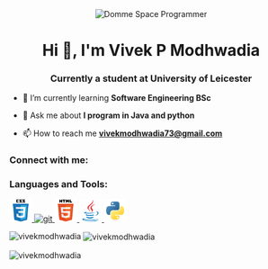 <div style="display:flex; justify-content:center;">
  <img src="https://media.giphy.com/media/qgQUggAC3Pfv687qPC/giphy.gif" alt="Domme Space Programmer">
</div>
<h1 align="center">Hi 👋, I'm Vivek P Modhwadia</h1>
<h3 align="center">Currently a student at University of Leicester</h3>

- 🌱 I’m currently learning **Software Engineering BSc**

- 💬 Ask me about **I program in Java and python**

- 📫 How to reach me **vivekmodhwadia73@gmail.com**

<h3 align="left">Connect with me:</h3>
<p align="left">
</p>

<h3 align="left">Languages and Tools:</h3>
<p align="left"> <a href="https://www.w3schools.com/css/" target="_blank" rel="noreferrer"> <img src="https://raw.githubusercontent.com/devicons/devicon/master/icons/css3/css3-original-wordmark.svg" alt="css3" width="40" height="40"/> </a> <a href="https://git-scm.com/" target="_blank" rel="noreferrer"> <img src="https://www.vectorlogo.zone/logos/git-scm/git-scm-icon.svg" alt="git" width="40" height="40"/> </a> <a href="https://www.w3.org/html/" target="_blank" rel="noreferrer"> <img src="https://raw.githubusercontent.com/devicons/devicon/master/icons/html5/html5-original-wordmark.svg" alt="html5" width="40" height="40"/> </a> <a href="https://www.java.com" target="_blank" rel="noreferrer"> <img src="https://raw.githubusercontent.com/devicons/devicon/master/icons/java/java-original.svg" alt="java" width="40" height="40"/> </a> <a href="https://www.python.org" target="_blank" rel="noreferrer"> <img src="https://raw.githubusercontent.com/devicons/devicon/master/icons/python/python-original.svg" alt="python" width="40" height="40"/> </a> </p>

<p><img align="left" src="https://github-readme-stats.vercel.app/api/top-langs?username=vivekmodhwadia&show_icons=true&locale=en&layout=compact" alt="vivekmodhwadia" /></p>

<p>&nbsp;<img align="center" src="https://github-readme-stats.vercel.app/api?username=vivekmodhwadia&show_icons=true&locale=en" alt="vivekmodhwadia" /></p>

<p><img align="center" src="https://github-readme-streak-stats.herokuapp.com/?user=vivekmodhwadia&" alt="vivekmodhwadia" /></p>
